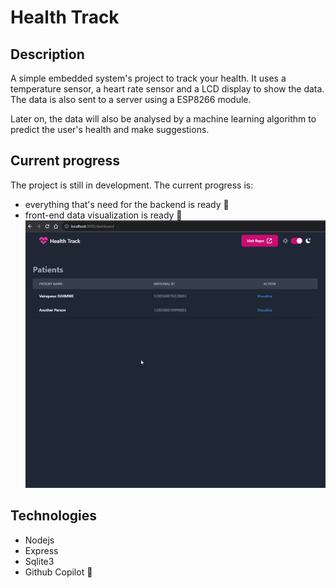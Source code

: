# Health Track
## Description
A simple embedded system's project to track your health. It uses a temperature sensor, a heart rate sensor and a LCD display to show the data. The data is also sent to a server using a ESP8266 module.

Later on, the data will also be analysed by a machine learning algorithm to predict the user's health and make suggestions.

## Current progress
The project is still in development. The current progress is:
- everything that's need for the backend is ready 🤗
- front-end data visualization is ready 🤗
![](./demos/demo.gif)

## Technologies
- Nodejs
- Express
- Sqlite3
- Github Copilot 🤭